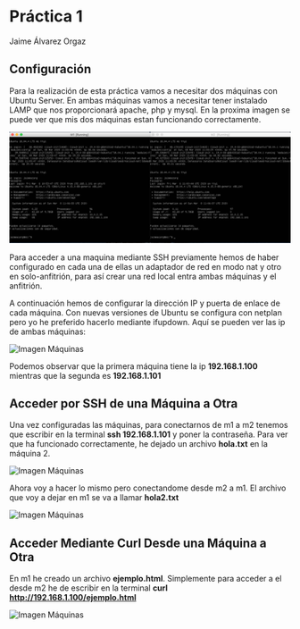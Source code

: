 # Práctica 1

Jaime Álvarez Orgaz

## Configuración

Para la realización de esta práctica vamos a necesitar dos máquinas con Ubuntu Server. En ambas máquinas vamos a necesitar tener instalado LAMP que nos proporcionará apache, php y mysql. En la proxima imagen se puede ver que mis dos máquinas estan funcionando correctamente.

![Imagen Máquinas](https://github.com/jaimeAlorg/SWAP/blob/master/practica1/Img/maquinas.png)

Para acceder a una maquina mediante SSH previamente hemos de haber configurado en cada una de ellas un adaptador de red en modo nat y otro en solo-anfitrión, para así crear una red local entra ambas máquinas y el anfitrión.

A continuación hemos de configurar la dirección IP y puerta de enlace de cada máquina. Con nuevas versiones de Ubuntu se configura con netplan pero yo he preferido hacerlo mediante ifupdown. Aquí se pueden ver las ip de ambas máquinas:

![Imagen Máquinas](/Users/jaime/Documents/SWAP/practica1/Img/ip.png)

Podemos observar que la primera máquina tiene la ip **192.168.1.100** mientras que la segunda es **192.168.1.101**

## Acceder por SSH de una Máquina a Otra

Una vez configuradas las máquinas, para conectarnos de m1 a m2 tenemos que escribir en la terminal **ssh 192.168.1.101** y poner la contraseña. Para ver que ha funcionado correctamente, he dejado un archivo **hola.txt** en la máquina 2.

![Imagen Máquinas](/Users/jaime/Documents/SWAP/practica1/Img/ssh.png)

Ahora voy a hacer lo mismo pero conectandome desde m2 a m1. El archivo que voy a dejar en m1 se va a llamar **hola2.txt**

![Imagen Máquinas](/Users/jaime/Documents/SWAP/practica1/Img/ssh2.png)

## Acceder Mediante Curl Desde una Máquina a Otra

En m1 he creado un archivo **ejemplo.html**. Simplemente para acceder a el desde m2 he de escribir en la terminal **curl http://192.168.1.100/ejemplo.html**

![Imagen Máquinas](/Users/jaime/Documents/SWAP/practica1/Img/curl.png)
